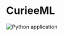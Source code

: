 # CurieeML

![Python application](https://github.com/bt3gl/Quantum_Machine_Learning/workflows/Python%20application/badge.svg)
